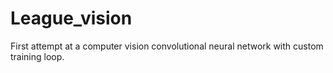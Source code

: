 # League_vision
First attempt at a computer vision convolutional neural network with custom training loop.
